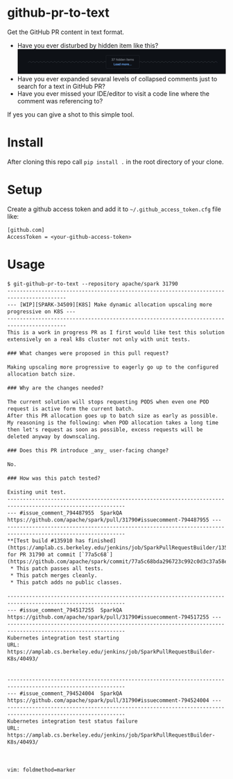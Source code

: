 # github-pr-to-text

Get the GitHub PR content in text format.

- Have you ever disturbed by hidden item like this?
  ![Hidden items](doc/hidden_items_in_github_pr.png)
- Have you ever expanded sevaral levels of collapsed comments just to search for a text in GitHub PR?
- Have you ever missed your IDE/editor to visit a code line where the comment was referencing to?

If yes you can give a shot to this simple tool.

# Install

After cloning this repo call `pip install .` in the root directory of your clone.

# Setup

Create a github access token and add it to `~/.github_access_token.cfg` file like:

```
[github.com]
AccessToken = <your-github-access-token>
```

# Usage

```
$ git-github-pr-to-text --repository apache/spark 31790
-----------------------------------------------------------------------------------------
--- [WIP][SPARK-34509][K8S] Make dynamic allocation upscaling more progressive on K8S ---
-----------------------------------------------------------------------------------------
This is a work in progress PR as I first would like test this solution extensively on a real k8s cluster not only with unit tests.

### What changes were proposed in this pull request?

Making upscaling more progressive to eagerly go up to the configured allocation batch size.

### Why are the changes needed?

The current solution will stops requesting PODS when even one POD request is active form the current batch.
After this PR allocation goes up to batch size as early as possible. My reasoning is the following: when POD allocation takes a long time then let's request as soon as possible, excess requests will be deleted anyway by downscaling.

### Does this PR introduce _any_ user-facing change?

No.

### How was this patch tested?

Existing unit test.
------------------------------------------------------------------------------------------------------------
--- #issue_comment_794487955  SparkQA  https://github.com/apache/spark/pull/31790#issuecomment-794487955 ---
------------------------------------------------------------------------------------------------------------
**[Test build #135910 has finished](https://amplab.cs.berkeley.edu/jenkins/job/SparkPullRequestBuilder/135910/testReport)** for PR 31790 at commit [`77a5c68`](https://github.com/apache/spark/commit/77a5c68bda296723c992c0d3c37a58eab5167a19).
 * This patch passes all tests.
 * This patch merges cleanly.
 * This patch adds no public classes.

------------------------------------------------------------------------------------------------------------
--- #issue_comment_794517255  SparkQA  https://github.com/apache/spark/pull/31790#issuecomment-794517255 ---
------------------------------------------------------------------------------------------------------------
Kubernetes integration test starting
URL: https://amplab.cs.berkeley.edu/jenkins/job/SparkPullRequestBuilder-K8s/40493/


------------------------------------------------------------------------------------------------------------
--- #issue_comment_794524004  SparkQA  https://github.com/apache/spark/pull/31790#issuecomment-794524004 ---
------------------------------------------------------------------------------------------------------------
Kubernetes integration test status failure
URL: https://amplab.cs.berkeley.edu/jenkins/job/SparkPullRequestBuilder-K8s/40493/



vim: foldmethod=marker
```
